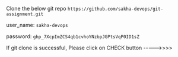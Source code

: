 Clone the below git repo
`https://github.com/sakha-devops/git-assignment.git`

user_name: `sakha-devops`

password: `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`






If git clone is successful, Please click on CHECK button ----->>>>
